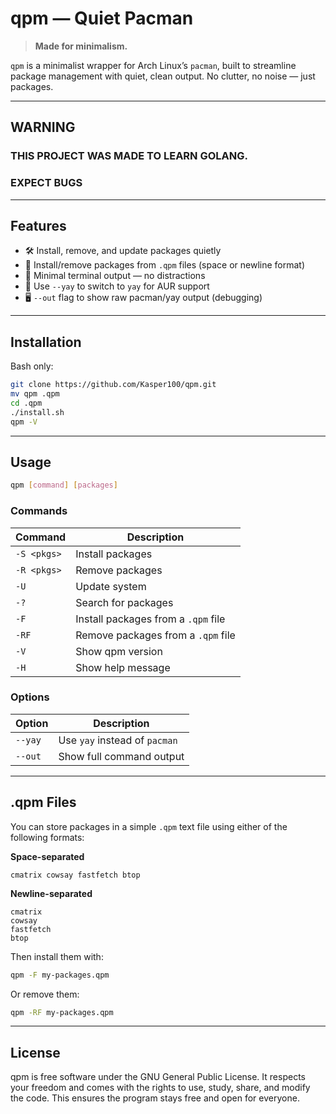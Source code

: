 # qpm — Quiet Pacman

> **Made for minimalism.**

`qpm` is a minimalist wrapper for Arch Linux’s `pacman`, built to streamline package management with quiet, clean output. No clutter, no noise — just packages.

---

## WARNING
### THIS PROJECT WAS MADE TO LEARN GOLANG. 
### EXPECT BUGS

---

## Features

* 🛠 Install, remove, and update packages quietly
* 📜 Install/remove packages from `.qpm` files (space or newline format)
* 🤫 Minimal terminal output — no distractions
* 🔀 Use `--yay` to switch to `yay` for AUR support
* 🖥 `--out` flag to show raw pacman/yay output (debugging)

---

## Installation
Bash only:
``` bash
git clone https://github.com/Kasper100/qpm.git
mv qpm .qpm
cd .qpm
./install.sh
qpm -V
```
---

## Usage

```bash
qpm [command] [packages]
```

### Commands

| Command     | Description                         |
| ----------- | ----------------------------------- |
| `-S <pkgs>` | Install packages                    |
| `-R <pkgs>` | Remove packages                     |
| `-U`        | Update system                       |
| `-?`        | Search for packages                 |
| `-F`        | Install packages from a `.qpm` file |
| `-RF`       | Remove packages from a `.qpm` file  |
| `-V`        | Show qpm version                    |
| `-H`        | Show help message                   |

### Options

| Option  | Description                   |
| ------- | ----------------------------- |
| `--yay` | Use `yay` instead of `pacman` |
| `--out` | Show full command output      |

---

## .qpm Files

You can store packages in a simple `.qpm` text file using either of the following formats:

**Space-separated**

```
cmatrix cowsay fastfetch btop
```

**Newline-separated**

```
cmatrix
cowsay
fastfetch
btop
```

Then install them with:

```bash
qpm -F my-packages.qpm
```

Or remove them:

```bash
qpm -RF my-packages.qpm
```

---

## License

qpm is free software under the GNU General Public License.
It respects your freedom and comes with the rights to use, study, share, and modify the code.
This ensures the program stays free and open for everyone.
